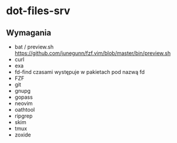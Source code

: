 # dot-files-srv

## Wymagania

- bat / preview.sh https://github.com/junegunn/fzf.vim/blob/master/bin/preview.sh
- curl
- exa
- fd-find czasami występuje w pakietach pod nazwą fd
- FZF
- git
- gnupg
- gopass
- neovim
- oathtool
- ripgrep
- skim
- tmux
- zoxide
